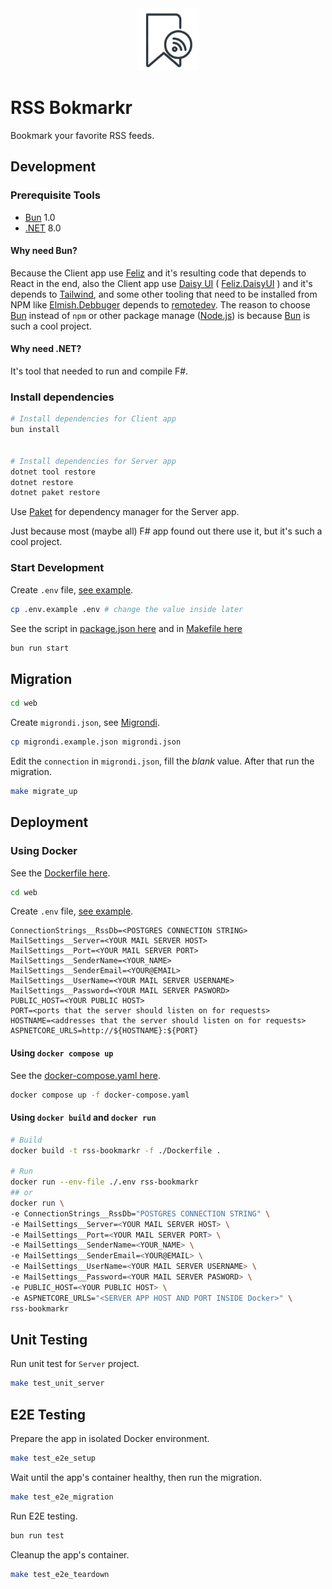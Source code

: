 <div align="center">
  <picture>
     <img width="100" alt="logo" src="./RSSBookmarkr/RSSBookmarkr/Assets.xcassets/AppIcon.appiconset/rssbookmarkr_app_icon_1024x1024.png">
  </picture>
</div>

# RSS Bokmarkr

Bookmark your favorite RSS feeds.

## Development

### Prerequisite Tools

- [Bun](https://github.com/oven-sh/bun) 1.0
- [.NET](https://dotnet.microsoft.com/en-us/download) 8.0

#### Why need Bun?

Because the Client app use [Feliz](https://github.com/Zaid-Ajaj/Feliz) and it's resulting code that depends to React in the end, also the Client app use [Daisy UI](https://daisyui.com/) ( [Feliz.DaisyUI](https://dzoukr.github.io/Feliz.DaisyUI/#/) ) and it's depends to [Tailwind](https://tailwindcss.com/), and some other tooling that need to be installed from NPM like [Elmish.Debbuger](https://github.com/elmish/debugger) depends to [remotedev](https://github.com/zalmoxisus/remotedev). The reason to choose [Bun](https://github.com/oven-sh/bun) instead of `npm` or other package manage ([Node.js](https://nodejs.org/en)) is because [Bun](https://github.com/oven-sh/bun) is such a cool project.

#### Why need .NET?

It's tool that needed to run and compile F#.

### Install dependencies

```bash
# Install dependencies for Client app
bun install


# Install dependencies for Server app
dotnet tool restore
dotnet restore
dotnet paket restore
```

Use [Paket](https://fsprojects.github.io/Paket/) for dependency manager for the Server app.

Just because most (maybe all) F# app found out there use it, but it's such a cool project.

### Start Development

Create `.env` file, [see example](./web/.env.example).

```bash
cp .env.example .env # change the value inside later
```

See the script in [package.json here](./web/package.json) and in [Makefile here](./web/Makefile)

```bash
bun run start
```

## Migration

```bash
cd web
```

Create `migrondi.json`, see [Migrondi](https://github.com/AngelMunoz/migrondi).

```bash
cp migrondi.example.json migrondi.json
```

Edit the `connection` in `migrondi.json`, fill the _blank_ value. After that run the migration.

```bash
make migrate_up
```

## Deployment

### Using Docker

See the [Dockerfile here](./web/Dockerfile).

```bash
cd web
```

Create `.env` file, [see example](./web/.env.example).

```env
ConnectionStrings__RssDb=<POSTGRES CONNECTION STRING>
MailSettings__Server=<YOUR MAIL SERVER HOST>
MailSettings__Port=<YOUR MAIL SERVER PORT>
MailSettings__SenderName=<YOUR_NAME>
MailSettings__SenderEmail=<YOUR@EMAIL>
MailSettings__UserName=<YOUR MAIL SERVER USERNAME>
MailSettings__Password=<YOUR MAIL SERVER PASWORD>
PUBLIC_HOST=<YOUR PUBLIC HOST>
PORT=<ports that the server should listen on for requests>
HOSTNAME=<addresses that the server should listen on for requests>
ASPNETCORE_URLS=http://${HOSTNAME}:${PORT}
```

#### Using `docker compose up`

See the [docker-compose.yaml here](./web/docker-compose.yaml).

```bash
docker compose up -f docker-compose.yaml
```

#### Using `docker build` and `docker run`

```bash
# Build
docker build -t rss-bookmarkr -f ./Dockerfile .

# Run
docker run --env-file ./.env rss-bookmarkr
## or
docker run \
-e ConnectionStrings__RssDb="POSTGRES CONNECTION STRING" \
-e MailSettings__Server=<YOUR MAIL SERVER HOST> \
-e MailSettings__Port=<YOUR MAIL SERVER PORT> \
-e MailSettings__SenderName=<YOUR_NAME> \
-e MailSettings__SenderEmail=<YOUR@EMAIL> \
-e MailSettings__UserName=<YOUR MAIL SERVER USERNAME> \
-e MailSettings__Password=<YOUR MAIL SERVER PASWORD> \
-e PUBLIC_HOST=<YOUR PUBLIC HOST> \
-e ASPNETCORE_URLS="<SERVER APP HOST AND PORT INSIDE Docker>" \
rss-bookmarkr
```

## Unit Testing

Run unit test for `Server` project.

```bash
make test_unit_server
```

## E2E Testing

Prepare the app in isolated Docker environment.

```bash
make test_e2e_setup
```

Wait until the app's container healthy, then run the migration.

```bash
make test_e2e_migration
```

Run E2E testing.

```bash
bun run test
```

Cleanup the app's container.

```bash
make test_e2e_teardown
```
